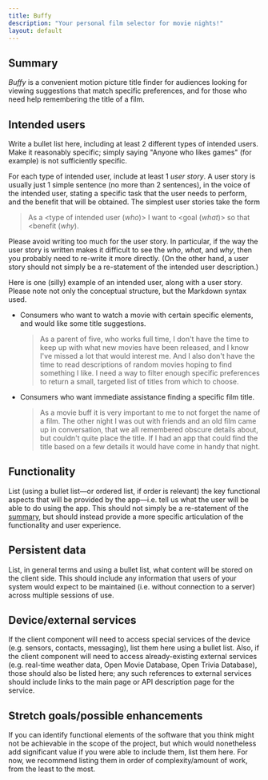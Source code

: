 ```yaml
---
title: Buffy
description: "Your personal film selector for movie nights!"
layout: default
---
```


## Summary

_Buffy_ is a convenient motion picture title finder for audiences looking for viewing suggestions that match specific preferences, and for those who need help remembering the title of a film.

## Intended users

Write a bullet list here, including at least 2 different types of intended users. Make it reasonably specific; simply saying "Anyone who likes games" (for example) is not sufficiently specific.

For each type of intended user, include at least 1 _user story_. A user story is usually just 1 simple sentence (no more than 2 sentences), in the voice of the intended user, stating a specific task that the user needs to perform, and the benefit that will be obtained. The simplest user stories take the form 

> As a <type of intended user (_who_)> I want to <goal (_what_)> so that <benefit (_why_).

Please avoid writing too much for the user story. In particular, if the way the user story is written makes it difficult to see the _who_, _what_, and _why_, then you probably need to re-write it more directly. (On the other hand, a user story should not simply be a re-statement of the intended user description.)

Here is one (silly) example of an intended user, along with a user story. Please note not only the conceptual structure, but the Markdown syntax used.

* Consumers who want to watch a movie with certain specific elements, and would like some title suggestions.

    > As a parent of five, who works full time, I don't have the time to keep up with what new movies have been released, and I know I've missed a lot that would interest me.  And I also don't have the time to read descriptions of random movies hoping to find something I like.  I need a way to filter enough specific preferences to return a small, targeted list of titles from which to choose.
	
* Consumers who want immediate assistance finding a specific film title.
	
	> As a movie buff it is very important to me to not forget the name of a film.  The other night I was out with friends and an old film came up in conversation, that we all remembered obscure details about, but couldn't quite place the title.  If I had an app that could find the title based on a few details it would have come in handy that night.

## Functionality

List (using a bullet list&mdash;or ordered list, if order is relevant) the key functional aspects that will be provided by the app&mdash;i.e. tell us what the user will be able to do using the app. This should not simply be a re-statement of the [summary](#summary), but should instead provide a more specific articulation of the functionality and user experience. 

## Persistent data

List, in general terms and using a bullet list, what content will be stored on the client side. This should include any information that users of your system would expect to be maintained (i.e. without connection to a server) across multiple sessions of use. 
    
## Device/external services

If the client component will need to access special services of the device (e.g. sensors, contacts, messaging), list them here using a bullet list. Also, if the client component will need to access already-existing external services (e.g. real-time weather data, Open Movie Database, Open Trivia Database), those should also be listed here; any such references to external services should include links to the main page or API description page for the service.

## Stretch goals/possible enhancements 

If you can identify functional elements of the software that you think might not be achievable in the scope of the project, but which would nonetheless add significant value if you were able to include them, list them here. For now, we recommend listing them in order of complexity/amount of work, from the least to the most.
